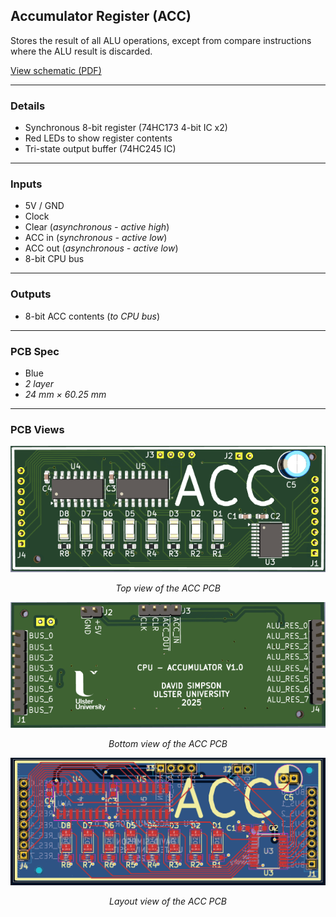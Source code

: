 ## Accumulator Register (ACC)

Stores the result of all ALU operations, except from compare instructions where the ALU result is discarded.

[View schematic (PDF)](ACC_schematic.pdf)

---

### Details

- Synchronous 8-bit register (74HC173 4-bit IC x2)
- Red LEDs to show register contents
- Tri-state output buffer (74HC245 IC)

---

### Inputs

- 5V / GND
- Clock
- Clear (*asynchronous - active high*)
- ACC in (*synchronous - active low*)
- ACC out (*asynchronous - active low*)
- 8-bit CPU bus

---

### Outputs

- 8-bit ACC contents (*to CPU bus*)

---

### PCB Spec

- Blue
- *2 layer*
- *24 mm × 60.25 mm*

---

### PCB Views

<p align="center">
  <img src="../../images/acc_pcb_top.PNG" alt="ACC pcb top" width="600"/>
</p>
<p align="center"><em>Top view of the ACC PCB</em></p>

<p align="center">
  <img src="../../images/acc_pcb_bottom.PNG" alt="ACC pcb bottom" width="600"/>
</p>
<p align="center"><em>Bottom view of the ACC PCB</em></p>

<p align="center">
  <img src="../../images/acc_pcb_design.PNG" alt="ACC pcb design" width="600"/>
</p>
<p align="center"><em>Layout view of the ACC PCB</em></p>
